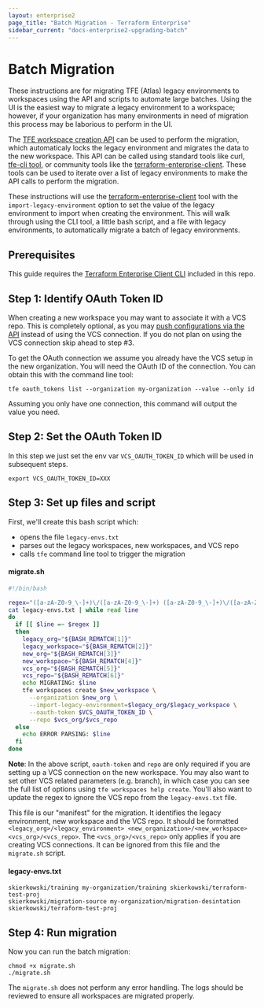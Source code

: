 ```yaml
---
layout: enterprise2
page_title: "Batch Migration - Terraform Enterprise"
sidebar_current: "docs-enterprise2-upgrading-batch"
---
```


# Batch Migration

These instructions are for migrating TFE (Atlas) legacy environments to
workspaces using the API and scripts to automate large batches. Using the UI is
the easiest way to migrate a legacy environment to a workspace; however, if your
organization has many environments in need of migration this process may be
laborious to perform in the UI.

The [TFE workspace creation API](https://www.terraform.io/docs/enterprise/api/workspaces.html)
can be used to perform the migration, which automaticaly locks the legacy
environment and migrates the data to the new workspace. This API can be called
using standard tools like curl, [tfe-cli tool](https://github.com/hashicorp/tfe-cli),
or community tools like the [terraform-enterprise-client](https://github.com/skierkowski/terraform-enterprise-client).
These tools can be used to iterate over a list of legacy environments to make
the API calls to perform the migration.

These instructions will use the [terraform-enterprise-client](https://github.com/skierkowski/terraform-enterprise-client#command-line-tool)
tool with the `import-legacy-environment` option to set the value of the legacy
environment to import when creating the environment. This will walk through
using the CLI tool, a little bash script, and a file with legacy environments,
to automatically migrate a batch of legacy environments.


## Prerequisites

This guide requires the [Terraform Enterprise Client CLI](https://github.com/skierkowski/terraform-enterprise-client#command-line-tool) included in this repo.

## Step 1: Identify OAuth Token ID

When creating a new workspace you may want to associate it with a VCS repo. This
is completely optional, as you may [push configurations via the API](https://www.terraform.io/docs/enterprise/workspaces/run-api.html)
instead of using the VCS connection. If you do not plan on using the VCS
connection skip ahead to step #3.

To get the OAuth connection we assume you already have the VCS setup in the new
organization. You will need the OAuth ID of the connection. You can obtain this
with the command line tool:

```shell
tfe oauth_tokens list --organization my-organization --value --only id
```
Assuming you only have one connection, this command will output the value you
need.

## Step 2: Set the OAuth Token ID

In this step we just set the env var `VCS_OAUTH_TOKEN_ID` which will be used in
subsequent steps.

```shell
export VCS_OAUTH_TOKEN_ID=XXX
```

## Step 3: Set up files and script

First, we'll create this bash script which:

- opens the file `legacy-envs.txt`
- parses out the legacy workspaces, new workspaces, and VCS repo
- calls `tfe` command line tool to trigger the migration

#### migrate.sh
```bash
#!/bin/bash

regex="([a-zA-Z0-9_\-]+)\/([a-zA-Z0-9_\-]+) ([a-zA-Z0-9_\-]+)\/([a-zA-Z0-9_\-]+) ([a-zA-Z0-9_\-]+)\/([a-zA-Z0-9_\-]+)"
cat legacy-envs.txt | while read line
do
  if [[ $line =~ $regex ]]
  then
    legacy_org="${BASH_REMATCH[1]}"
    legacy_workspace="${BASH_REMATCH[2]}"
    new_org="${BASH_REMATCH[3]}"
    new_workspace="${BASH_REMATCH[4]}"
    vcs_org="${BASH_REMATCH[5]}"
    vcs_repo="${BASH_REMATCH[6]}"
    echo MIGRATING: $line
    tfe workspaces create $new_workspace \
      --organization $new_org \
      --import-legacy-environment=$legacy_org/$legacy_workspace \
      --oauth-token $VCS_OAUTH_TOKEN_ID \
      --repo $vcs_org/$vcs_repo
  else
    echo ERROR PARSING: $line
  fi
done
```

**Note**: In the above script, `oauth-token` and `repo` are only required if you
are setting up a VCS connection on the new workspace. You may also want to set
other VCS related parameters (e.g. branch), in which case you can see the full
list of options using `tfe workspaces help create`. You'll also want to update
the regex to ignore the VCS repo from the `legacy-envs.txt` file.

This file is our "manifest" for the migration. It identifies the legacy
environment, new workspace and the VCS repo. It should be formatted `<legacy_org>/<legacy_environment> <new_organization>/<new_workspace> <vcs_org>/<vcs_repo>`.
The `<vcs_org>/<vcs_repo>` only applies if you are creating VCS connections. It
can be ignored from this file and the `migrate.sh` script.

#### legacy-envs.txt
```
skierkowski/training my-organization/training skierkowski/terraform-test-proj
skierkowski/migration-source my-organization/migration-desintation skierkowski/terraform-test-proj
```

## Step 4: Run migration

Now you can run the batch migration:

```shell
chmod +x migrate.sh
./migrate.sh
```

The `migrate.sh` does not perform any error handling. The logs should be
reviewed to ensure all workspaces are migrated properly.
